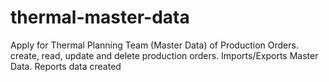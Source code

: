 # thermal-master-data
Apply for Thermal Planning Team (Master Data) of Production Orders. create, read, update and delete production orders. Imports/Exports Master Data. Reports data created
